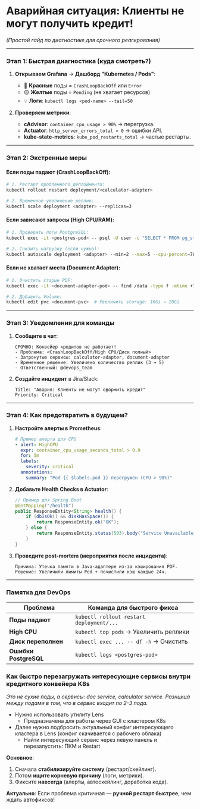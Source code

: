 # **Аварийная ситуация: Клиенты не могут получить кредит!**  
*(Простой гайд по диагностике для срочного реагирования)*  

---

### **Этап 1: Быстрая диагностика (куда смотреть?)**
1. **Открываем Grafana** → **Дашборд "Kubernetes / Pods"**:  
   - 🔴 **Красные** поды = `CrashLoopBackOff` или `Error`  
   - 🟡 **Желтые** поды = `Pending` (не хватает ресурсов)  
   - 💡 **Логи**: `kubectl logs <pod-name> --tail=50`  

2. **Проверяем метрики**:  
   - **cAdvisor**: `container_cpu_usage > 90%` → перегрузка.  
   - **Actuator**: `http_server_errors_total > 0` → ошибки API.  
   - **kube-state-metrics**: `kube_pod_restarts_total` → частые рестарты.  

---

### **Этап 2: Экстренные меры**
#### **Если поды падают (CrashLoopBackOff)**:
```bash
# 1. Рестарт проблемного деплоймента:
kubectl rollout restart deployment/<calculator-adapter>

# 2. Временное увеличение реплик:
kubectl scale deployment <adapter> --replicas=3
```

#### **Если зависают запросы (High CPU/RAM)**:
```bash
# 1. Проверить логи PostgreSQL:
kubectl exec -it <postgres-pod> -- psql -U user -c "SELECT * FROM pg_stat_activity WHERE state='active';"

# 2. Снизить нагрузку (если нужно):
kubectl autoscale deployment <adapter> --min=2 --max=5 --cpu-percent=70
```

#### **Если не хватает места (Document Adapter)**:
```bash
# 1. Очистить старые PDF:
kubectl exec -it <document-adapter-pod> -- find /data -type f -mtime +7 -delete

# 2. Добавить Volume:
kubectl edit pvc <document-pvc>  # Увеличить storage: 10Gi → 20Gi
```

---

### **Этап 3: Уведомления для команды**
1. **Сообщите в чат**:  
   ```text
   СРОЧНО: Конвейер кредитов не работает!
   - Проблема: <CrashLoopBackOff/High CPU/Диск полный>
   - Затронутые сервисы: calculator-adapter, document-adapter
   - Временное решение: Увеличено количество реплик (3 → 5)
   - Ответственный: @devops_team
   ```
2. **Создайте инцидент** в Jira/Slack:  
   ```text
   Title: "Авария: Клиенты не могут оформить кредит"
   Priority: Critical
   ```

---

### **Этап 4: Как предотвратить в будущем?**
1. **Настройте алерты в Prometheus**:  
   ```yaml
   # Пример алерта для CPU
   - alert: HighCPU
     expr: container_cpu_usage_seconds_total > 0.9
     for: 5m
     labels:
       severity: critical
     annotations:
       summary: "Pod {{ $labels.pod }} перегружен (CPU > 90%)"
   ```

2. **Добавьте Health Checks в Actuator**:  
   ```java
   // Пример для Spring Boot
   @GetMapping("/health")
   public ResponseEntity<String> health() {
       if (dbIsOk() && diskHasSpace()) {
           return ResponseEntity.ok("OK");
       } else {
           return ResponseEntity.status(503).body("Service Unavailable");
       }
   }
   ```

3. **Проведите post-mortem (мероприятия после инцидента)**:  
   ```text
   Причина: Утечка памяти в Java-адаптере из-за кэширования PDF.  
   Решение: Увеличили лимиты Pod + почистили кэш каждые 24ч.  
   ```

---

### **Памятка для DevOps**  
| Проблема               | Команда для быстрого фикса              |  
|-------------------------|------------------------------------------|  
| **Поды падают**         | `kubectl rollout restart deployment/...`|  
| **High CPU**            | `kubectl top pods` → Увеличить реплики  |  
| **Диск переполнен**     | `kubectl exec ... -- df -h` → Очистить  |  
| **Ошибки PostgreSQL**   | `kubectl logs <postgres-pod>`           |  

### Как быстро перезагружать интересующие сервисы внутри кредитного конвейера K8s
_Это не сухие поды, а сервисы: doc service, calculator service. Разнцица между подами в том, что в сервис входит по 2-3 пода._

- Нужно использовать утилиту Lens
   - Предназначена для работы через GUI с кластером K8s
- Далее нужно подбросить актуальный конфиг интересующего кластера в Lens (конфиг скачивается с рабочего облака)
   - Найти интересующий сервис через левую панель и перезапустить: ПКМ и Restart

**Основное**:  
1. Сначала **стабилизируйте систему** (рестарт/скейлинг).  
2. Потом **ищите корневую причину** (логи, метрики).  
3. Фиксите **навсегда** (алерты, автоскейлинг, доработка кода).  

**Актуально**: Если проблема критичная — **ручной рестарт быстрее**, чем ждать автофиксов!
